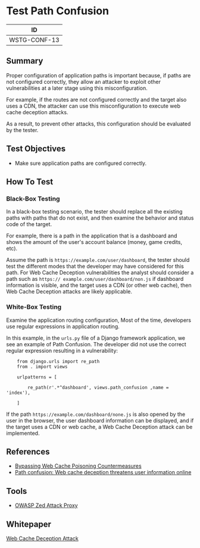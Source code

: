 # Test Path Confusion

|ID          |
|------------|
|WSTG-CONF-13|

## Summary

Proper configuration of application paths is important because, if paths are not configured correctly, they allow an attacker to exploit other vulnerabilities at a later stage using this misconfiguration.

For example, if the routes are not configured correctly and the target also uses a CDN, the attacker can use this misconfiguration to execute web cache deception attacks.

As a result, to prevent other attacks, this configuration should be evaluated by the tester.

## Test Objectives

- Make sure application paths are configured correctly.

## How To Test

### Black-Box Testing

In a black-box testing scenario, the tester should replace all the existing paths with paths that do not exist, and then examine the behavior and status code of the target.

For example, there is a path in the application that is a dashboard and shows the amount of the user's account balance (money, game credits, etc).

Assume the path is `https://example.com/user/dashboard`, the tester should test the different modes that the developer may have considered for this path. For Web Cache Deception vulnerabilities the analyst should consider a path such as `https:// example.com/user/dashboard/non.js` if dashboard information is visible, and the target uses a CDN (or other web cache), then Web Cache Deception attacks are likely applicable.

### White-Box Testing

Examine the application routing configuration, Most of the time, developers use regular expressions in application routing.

In this example, in the `urls.py` file of a Django framework application, we see an example of Path Confusion. The developer did not use the correct regular expression resulting in a vulnerability:

```text
    from django.urls import re_path
    from . import views

    urlpatterns = [

        re_path(r'.*^dashboard', views.path_confusion ,name = 'index'),

    ]
```

If the path `https://example.com/dashboard/none.js` is also opened by the user in the browser, the user dashboard information can be displayed, and if the target uses a CDN or web cache, a Web Cache Deception attack can be implemented.

## References

- [Bypassing Web Cache Poisoning Countermeasures](https://portswigger.net/research/bypassing-web-cache-poisoning-countermeasures)
- [Path confusion: Web cache deception threatens user information online](https://portswigger.net/daily-swig/path-confusion-web-cache-deception-threatens-user-information-online)

## Tools

- [OWASP Zed Attack Proxy](https://www.zaproxy.org)

## Whitepaper

[Web Cache Deception Attack](https://omergil.blogspot.com/2017/02/web-cache-deception-attack.html)
